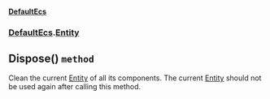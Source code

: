 #### [DefaultEcs](./DefaultEcs.md 'DefaultEcs')
### [DefaultEcs](./DefaultEcs.md#DefaultEcs 'DefaultEcs').[Entity](./DefaultEcs-Entity.md 'DefaultEcs.Entity')
## Dispose() `method`
Clean the current [Entity](./DefaultEcs-Entity.md 'DefaultEcs.Entity') of all its components.
The current [Entity](./DefaultEcs-Entity.md 'DefaultEcs.Entity') should not be used again after calling this method.
